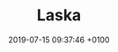 ---
title: Laska
intro: A visual editor to create user interfaces for React Native.
link: http://www.laska.io
category:
- Design-to-code
image: "/assets/images/laska.svg"
date: 2019-07-15 09:37:46 +0100
---